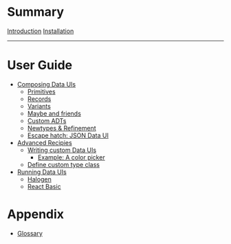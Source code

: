 # Summary


[Introduction](./generated/Introduction.md)
[Installation](./generated/Installation.md)

-----------

# User Guide

- [Composing Data UIs](./generated/ComposingDataUIs.md)
  - [Primitives](./generated/ComposingDataUIs/Primitives.md)
  - [Records](./generated/ComposingDataUIs/Records.md)
  - [Variants]()
  - [Maybe and friends]()
  - [Custom ADTs]()
  - [Newtypes & Refinement]()
  - [Escape hatch: JSON Data UI]()
- [Advanced Recipies]()
  - [Writing custom Data UIs]()
    - [Example: A color picker]()
  - [Define custom type class]()
- [Running Data UIs]()
  - [Halogen]()
  - [React Basic]()

# Appendix

- [Glossary](./generated/Glossary.md)
